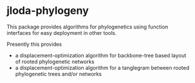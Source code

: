 # jloda-phylogeny

This package provides algorithms for phylogenetics using function interfaces for easy deployment in other tools.

Presently this provides

- a displacement-optimization algorithm for backbone-tree based layout of rooted phylogenetic networks
- a displacement-optimization algorithm for a tanglegram between rooted phylogenetic trees and/or networks
